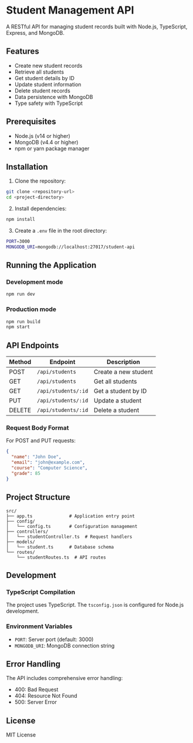 # Student Management API

A RESTful API for managing student records built with Node.js, TypeScript, Express, and MongoDB.

## Features

- Create new student records
- Retrieve all students
- Get student details by ID
- Update student information
- Delete student records
- Data persistence with MongoDB
- Type safety with TypeScript

## Prerequisites

- Node.js (v14 or higher)
- MongoDB (v4.4 or higher)
- npm or yarn package manager

## Installation

1. Clone the repository:
```bash
git clone <repository-url>
cd <project-directory>
```

2. Install dependencies:
```bash
npm install
```

3. Create a `.env` file in the root directory:
```bash
PORT=3000
MONGODB_URI=mongodb://localhost:27017/student-api
```

## Running the Application

### Development mode
```bash
npm run dev
```

### Production mode
```bash
npm run build
npm start
```

## API Endpoints

| Method | Endpoint | Description |
|--------|----------|-------------|
| POST | `/api/students` | Create a new student |
| GET | `/api/students` | Get all students |
| GET | `/api/students/:id` | Get a student by ID |
| PUT | `/api/students/:id` | Update a student |
| DELETE | `/api/students/:id` | Delete a student |

### Request Body Format

For POST and PUT requests:
```json
{
  "name": "John Doe",
  "email": "john@example.com",
  "course": "Computer Science",
  "grade": 85
}
```

## Project Structure

```
src/
├── app.ts              # Application entry point
├── config/
│   └── config.ts       # Configuration management
├── controllers/
│   └── studentController.ts  # Request handlers
├── models/
│   └── student.ts      # Database schema
└── routes/
    └── studentRoutes.ts  # API routes
```

## Development

### TypeScript Compilation
The project uses TypeScript. The `tsconfig.json` is configured for Node.js development.

### Environment Variables
- `PORT`: Server port (default: 3000)
- `MONGODB_URI`: MongoDB connection string

## Error Handling

The API includes comprehensive error handling:
- 400: Bad Request
- 404: Resource Not Found
- 500: Server Error

## License

MIT License